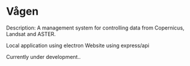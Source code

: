 # Vågen

Description:
A management system for controlling data from Copernicus, Landsat and ASTER.

Local application using electron
Website using express/api

Currently under development..
